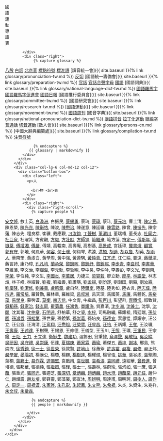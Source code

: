 <div class="bottom">
      <div class="row">
        <div class="col-lg-6 col-md-12 col-12">
          <div class="bottom-box">
			  <div class="left">
              <p>國<br>語<br>運<br>動<br>專<br>語<br>表</p>
              
            </div>
            <div class="right">
				 {% capture glossary %}
[八股](https://zh.wikipedia.org/wiki/八股文)
[白話](https://zh.wikipedia.org/wiki/白話)
[北京音](https://zh.wikipedia.org/wiki/北京話#音系)
[標點符號](https://zh.wikipedia.org/wiki/標點符號)
[標准語](https://zh.wikipedia.org/wiki/標准方言)
[讀音統一會]({{ site.baseurl }}{% link glossary/pronunciation-tw.md %})
[反切](https://zh.wikipedia.org/wiki/反切)
[國語統一籌備會]({{ site.baseurl }}{% link glossary/preparation-tw.md %})
[官話](https://zh.wikipedia.org/wiki/官話)
[官話合聲字母](https://zh.wikipedia.org/wiki/官話合聲字母)
[國語](https://zh.wikipedia.org/wiki/中華民國國語)
[國語詞典]({{ site.baseurl }}{% link glossary/national-language-dict-tw.md %})
[國語羅馬字](https://baike.baidu.com/item/%E5%9B%BD%E8%AF%AD%E7%BD%97%E9%A9%AC%E5%AD%97/6060641)
[國語羅馬字促進會]()
[國語日報](https://zh.wikipedia.org/wiki/國語日報)
[國語推行委員會]({{ site.baseurl }}{% link glossary/committee-tw.md %})
[國語研究會]({{ site.baseurl }}{% link glossary/research-tw.md %})
[國語運動]({{ site.baseurl }}{% link glossary/movement-tw.md %})
[國語周刊](https://baike.baidu.com/item/國語周刊/14586253)
[國音字典]({{ site.baseurl }}{% link glossary/national-pronounciation-dict-tw.md %})
[漢語拼音](https://zh.wikipedia.org/wiki/漢語拼音)
[拉丁化運動](https://zh.wikipedia.org/wiki/漢字拉丁化運動)
[聯綿字](https://zh.wikipedia.org/wiki/聯綿詞)
[普通話](https://zh.wikipedia.org/wiki/普通話)
[切音運動](https://zh.wikipedia.org/wiki/切音字運動)
[數人會]({{ site.baseurl }}{% link glossary/persons-cn.md %})
[中國大辭典編纂處]({{ site.baseurl }}{% link glossary/compilation-tw.md %})
[注音符號](https://baike.baidu.com/item/%E6%B1%89%E8%AF%AD%E6%B3%A8%E9%9F%B3%E7%AC%A6%E5%8F%B7/115195)

                 {% endcapture %}
 			   {{ glossary | markdownify }}         
            </div>
          </div>
        </div>
        <div class="col-lg-6 col-md-12 col-12">
          <div class="bottom-box">
            <div class="left">
              <p>人

                <br>物 <br>表
              </p>
            </div>
            <div class="right">
              <div class="right-scroll">
                {% capture people %}

[安文倬](https://clangreformers.github.io/people/anwenzhuo-cn.html),
敖士英,
[白滌洲](https://clangreformers.github.io/people/baidizhou-cn.html),
白振民,
[蔡錫勇](https://zh.wikipedia.org/wiki/蔡錫勇),
蔡琦,
[蔡璋](https://zh.wikipedia.org/wiki/蔡璋_(速記工作者)),
蔡玮,
[蔡元培](https://zh.wikipedia.org/wiki/蔡元培),
曹士清,
[陳定民](https://baike.baidu.com/item/陳定民?fromModule=lemma_search-box),
陳恩榮,
[陳光壵](https://zh.wikipedia.org/wiki/陳光堯),
[陳衡恪](https://zh.wikipedia.org/wiki/陳師曾),
陳浚,
[陳懋治](https://zh.wikipedia.org/wiki/陳懋治),
陳遂意,
陳廷骥,
[陳雲路](https://baike.baidu.com/item/陳雲路?fromModule=lemma_search-box),
陳曾,
[陳振先](https://zh.wikipedia.org/wiki/陳振先),
陳宗藩,
陳志先,
程良楷,
崔骥,
戴應觀,
[刁汝鈞](https://baike.baidu.com/item/刁汝鈞?fromModule=lemma_search-box),
[丁聲樹](https://zh.wikipedia.org/wiki/丁聲樹),
[董渭川](https://zh.wikipedia.org/wiki/董渭川),
董瑞椿,
董長志,
[杜同力](https://clangreformers.github.io/people/dutongli-cn.html),
[杜亞泉](https://zh.wikipedia.org/wiki/杜亞泉),
杜曜箕,
方賓觀,
[方毅](https://clangreformers.github.io/people/fangyi-cn.html),
[方壯猷](https://zh.wikipedia.org/wiki/方壯猷),
[方師铎](https://zh.wikipedia.org/wiki/方師鐸),
[範繼淹](https://baike.baidu.com/item/範繼淹?fromModule=lemma_search-box),
範方蓮,
[符定一](https://zh.wikipedia.org/wiki/符定一),
[傅斯年](https://zh.wikipedia.org/wiki/傅斯年),
[傅嶽棻](https://zh.wikipedia.org/wiki/傅嶽棻),
[傅增湘](https://zh.wikipedia.org/wiki/傅增湘),
[傅嚴](https://clangreformers.github.io/people/fuyan-cn.html),
傅婧,
高輥南,
高壽庵,
高樹基,
[高景成](https://baike.baidu.com/item/高景成/9594712),
宮廷璋,
[龔書熾](https://clangreformers.github.io/people/gongshuzhi-cn.html),
[顧實](https://baike.baidu.com/item/顧實/673665),
[郭有守](https://zh.wikipedia.org/wiki/郭有守),
郭地,
何鳳華,
[何容](https://zh.wikipedia.org/wiki/何容),
[何士骥](https://baike.baidu.com/item/何士骥/3225991),
何梅岑,
洪逵,
[洪槱](https://zh.wikipedia.org/wiki/洪炎秋),
[胡適](https://zh.wikipedia.org/wiki/胡適),
[胡以魯](https://baike.baidu.com/item/胡以魯/1077475),
胡英,
[胡雨人](https://baike.baidu.com/item/胡雨人/10025474),
華南奎,
黃虛白,
黃學周,
黃中強,
黃遵騊,
[黃純青](https://zh.wikipedia.org/wiki/黃純青),
[江亢虎](https://zh.wikipedia.org/wiki/江亢虎),
江仁綸,
姜遠,
[蔣舉清](https://zh.wikipedia.org/wiki/蔣舉清),
蔣言詩,
康乃璋,
[孔凡均](https://clangreformers.github.io/people/kongfanjun-cn.html),
[蘭承榮](https://baike.baidu.com/item/蘭承榮/2632049),
[黎錦晖](https://zh.wikipedia.org/wiki/黎錦暉),
[黎錦纾](https://zh.wikipedia.org/wiki/黎錦紓),
[黎錦熙](https://zh.wikipedia.org/wiki/黎錦熙),
[李步青](https://zh.wikipedia.org/wiki/李步青),
[李良材](https://baike.baidu.com/item/李桐軒/10728490),
[李書華](https://zh.wikipedia.org/wiki/李書華),
李維藩,
李文治,
[李煜瀛](https://zh.wikipedia.org/wiki/李石曾),
李元勳,
[李哲明](https://zh.wikipedia.org/wiki/李哲明),
李中昊,
李仲吟,
李壽彭,
李文光,
李劍南,
[李榮](https://baike.baidu.com/item/李榮/132357),
李伯純,
李文生,
[李國炎](https://baike.baidu.com/item/李國炎/62520710),
[李萬居](https://zh.wikipedia.org/wiki/李萬居),
力捷三,
[梁容若](https://zh.wikipedia.org/wiki/梁容若),
廖立勳,
[廖平](https://zh.wikipedia.org/wiki/廖平),
[林語堂](https://zh.wikipedia.org/wiki/林語堂),
林志煊,
林子峰,
林紹賢,
[劉複](https://zh.wikipedia.org/wiki/劉半農),
劉繼善,
劉蘆隱,
[劉孟揚](https://baike.baidu.com/item/劉孟揚/3803824),
[劉盼遂](https://baike.baidu.com/item/劉盼遂/488674),
劉澍田,
劉毅,
[劉汝霖](https://baike.baidu.com/item/劉汝霖/3401335),
[劉慶隆](https://baike.baidu.com/item/劉慶隆/15797699),
[劉潔修](https://baike.baidu.com/item/劉潔修/5173715),
[劉兼善](https://baike.baidu.com/item/劉兼善/11068257),
[盧戆章](https://zh.wikipedia.org/wiki/盧戆章),
盧自然,
[陸爾奎](https://baike.baidu.com/item/陸爾奎/969934),
陸基,
陸秀如,
陸衣言,
[陸志偉](https://zh.wikipedia.org/wiki/陸志韋),
[陸宗達](https://zh.wikipedia.org/wiki/陸宗達),
[羅常培](https://zh.wikipedia.org/wiki/羅常培),
羅贊勤,
羅林章,
羅維梁,
[呂叔湘](https://zh.wikipedia.org/wiki/呂叔湘),
呂天琛,
馬國英,
[馬廉](https://zh.wikipedia.org/wiki/馬廉),
馬體乾,
[馬裕藻](https://zh.wikipedia.org/wiki/馬幼漁),
[馬學良](https://zh.wikipedia.org/wiki/馬學良),
蒙啓谟,
[莫衡](https://baike.baidu.com/item/莫衡/5404038),
[南志信](https://zh.wikipedia.org/wiki/南志信),
牛文青,
牛繼昌,
[彭百川](https://zh.wikipedia.org/wiki/彭百川),
彭望群,
[齊鐵恨](https://zh.wikipedia.org/wiki/齊鐵恨),
祁致賢,
[錢稻孫](https://zh.wikipedia.org/wiki/錢稻孫),
[錢家治](https://zh.wikipedia.org/wiki/錢均夫),
[錢玄同](https://zh.wikipedia.org/wiki/錢玄同),
[瞿菊農](https://zh.wikipedia.org/wiki/瞿世英),
[任鴻隽](https://zh.wikipedia.org/wiki/任鴻隽),
[單耀海](https://baike.baidu.com/item/單耀海/12579148),
賞嘉濱,
[沈步洲](https://baike.baidu.com/item/沈步洲/24573664),
[沈兼士](https://zh.wikipedia.org/wiki/沈兼士),
沈學,
[沈頤](https://baike.baidu.com/item/沈頤/64081418),
沈其蕃,
[沈仲章](https://zh.wikipedia.org/wiki/沈仲章_(學者)),
[石明遠](https://baike.baidu.com/item/石明遠/584403),
舒柏華,
舒之鎏,
[水梓](https://zh.wikipedia.org/wiki/水梓),
司馬融編,
蘇耀祖,
隋廷瑞,
[孫伏園](https://zh.wikipedia.org/wiki/孫伏園),
[孫鴻哲](https://baike.baidu.com/item/孫鴻哲/5978238),
[孫楷第](https://zh.wikipedia.org/wiki/孫楷第),
孫世慶,
孫銳第,
[孫崇義](https://clangreformers.github.io/people/sunchongyi-cn.html),
孫培良,
[孫德宣](https://baike.baidu.com/item/孫德宣/1116324),
索思锟,
譚耀宗,
汪公立,
汪公遐,
汪海清,
[汪鸾翔](https://zh.wikipedia.org/wiki/汪鸾翔),
[汪懋祖](https://zh.wikipedia.org/wiki/汪懋祖),
[汪榮寶](https://zh.wikipedia.org/wiki/汪榮寶),
[汪睿昌](https://zh.wikipedia.org/wiki/特睦格圖),
[汪怡](https://clangreformers.github.io/people/wangyi-cn.html),
王炳耀,
[王隺](https://baike.baidu.com/item/王雲軒/29241),
王汝骥,
[王壽康](https://clangreformers.github.io/people/wangshoukang-cn.html),
[王述達](https://clangreformers.github.io/people/wangshuda-cn.html),
王樹聲,
王錫恩,
王修德,
王儀型,
王玉川,
[王照](https://zh.wikipedia.org/wiki/王照_(光緒進士)),
王璞,
[王重民](https://zh.wikipedia.org/wiki/王重民),
王宗鑑,
[王炬](https://zh.wikipedia.org/wiki/王炬_(1911年)),
[王力](https://zh.wikipedia.org/wiki/王力_(語言學家)),
王立達,
[衛挺生](https://zh.wikipedia.org/wiki/衛挺生),
[魏建功](https://zh.wikipedia.org/wiki/魏建功),
溫錫田,
翁秉懿,
[烏澤聲](https://zh.wikipedia.org/wiki/烏澤聲),
[吳敬恒](https://zh.wikipedia.org/wiki/吳稚暉),
[吳汝綸](https://zh.wikipedia.org/wiki/吳汝綸),
[吳研因](https://zh.wikipedia.org/wiki/吳研因),
[吳守禮](https://zh.wikipedia.org/wiki/吳守禮),
[吳崇康](https://baike.baidu.com/item/吳崇康/57169396),
伍達,
[夏瑞庚](https://zh.wikipedia.org/wiki/夏瑞庚),
[蕭家霖](https://clangreformers.github.io/people/xiaojialin-cn.html),
[蕭瑜](https://zh.wikipedia.org/wiki/蕭子升),
蕭傑五,
[蕭坤](https://baike.baidu.com/item/蕭坤/6734064),
[謝冰](https://clangreformers.github.io/people/xierenbing-cn.html),
邢島,
熊崇煦,
[徐秀鈞](https://baike.baidu.com/item/徐秀鈞/930610),
[徐一士](https://zh.wikipedia.org/wiki/徐一士),
[徐世榮](https://baike.baidu.com/item/徐世榮/1142033),
徐敘賢,
[許地山](https://zh.wikipedia.org/wiki/許地山),
徐蕭斧,
[許壽裳](https://zh.wikipedia.org/wiki/許壽裳),
[嚴複](https://zh.wikipedia.org/wiki/嚴復),
[嚴修](https://zh.wikipedia.org/wiki/嚴修),
嚴正炜,
[嚴學宭](https://zh.wikipedia.org/wiki/嚴學宭),
[晏陽初](https://zh.wikipedia.org/wiki/晏陽初),
楊漢公,
楊瓊,
楊麴,
[楊樹達](https://zh.wikipedia.org/wiki/楊樹達),
楊耀焜,
楊曾诰,
[姚華](https://zh.wikipedia.org/wiki/姚華),
葉谷虛,
[葉聖陶](https://zh.wikipedia.org/wiki/葉聖陶),
葉桐,
[葉籁士](https://zh.wikipedia.org/wiki/葉籁士),
[易作霖](https://zh.wikipedia.org/wiki/易作霖),
[遊彌堅](https://zh.wikipedia.org/wiki/遊彌堅),
袁戬甫,
[袁世凱](https://zh.wikipedia.org/wiki/袁世凱),
[袁希濤](https://zh.wikipedia.org/wiki/袁希濤),
[袁同禮](https://zh.wikipedia.org/wiki/袁同禮),
遠紹華,
[曾彜進](https://zh.wikipedia.org/wiki/曾彜進),
曾培德,
[張邦華](https://baike.baidu.com/item/張邦華/6042000?fr=aladdin),
張德純,
[張繼煦](https://zh.wikipedia.org/wiki/張繼煦),
張瑾,
[張士一](https://zh.wikipedia.org/wiki/張士一),
[張壽林](https://clangreformers.github.io/people/zhangshoulin-cn.html),
張蔚瑜,
[張洵如](https://clangreformers.github.io/people/zhangxunru-cn.html),
[張一麐](https://zh.wikipedia.org/wiki/張一麐),
[張遠蔭](https://clangreformers.github.io/people/zhangyuanyin-cn.html),
張重光,
[張同光](https://baike.baidu.com/item/張同光/63845113?fr=aladdin),
張逎芝,
[張深切](https://zh.wikipedia.org/wiki/張深切),
[章炳麟](https://zh.wikipedia.org/wiki/章太炎),
[趙炳麟](https://zh.wikipedia.org/wiki/趙炳麟),
[趙水澄](https://clangreformers.github.io/people/zhaoshuicheng-cn.html),
[趙蔭棠](https://baike.baidu.com/item/趙蔭棠/1987478),
[趙元任](https://zh.wikipedia.org/wiki/趙元任),
趙仲仁,
趙煜震,
[趙友培](https://zh.wikipedia.org/wiki/趙友培),
鄭铎靈,
鄭藻裳,
鄭宣沐,
[周辨明](https://zh.wikipedia.org/wiki/周辨明),
周達甫,
周明珂,
[周樹人](https://zh.wikipedia.org/wiki/魯迅),
[周作人](https://zh.wikipedia.org/wiki/周作人),
[周定一](https://zh.wikipedia.org/wiki/周定一),
[周祖谟](https://zh.wikipedia.org/wiki/周祖谟),
[朱家骅](https://zh.wikipedia.org/wiki/朱家驊),
[朱孔彰](https://baike.baidu.com/item/朱孔彰/1712762),
[朱起鳳](https://baike.baidu.com/item/朱起鳳/1180727),
[朱文熊](https://zh.wikipedia.org/wiki/朱文熊),
[朱希祖](https://zh.wikipedia.org/wiki/朱希祖),
朱炎,
朱資生,
朱兆祥,
[朱文叔](https://baike.baidu.com/item/朱文叔/3722097),
[朱彙森](https://zh.wikipedia.org/wiki/朱匯森),

                {% endcapture %}
                {{ people | markdownify }}

              </div>
            </div>
          </div>
        </div>
      </div>
    </div>